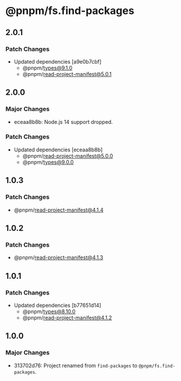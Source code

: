 # @pnpm/fs.find-packages

## 2.0.1

### Patch Changes

- Updated dependencies [a9e0b7cbf]
  - @pnpm/types@9.1.0
  - @pnpm/read-project-manifest@5.0.1

## 2.0.0

### Major Changes

- eceaa8b8b: Node.js 14 support dropped.

### Patch Changes

- Updated dependencies [eceaa8b8b]
  - @pnpm/read-project-manifest@5.0.0
  - @pnpm/types@9.0.0

## 1.0.3

### Patch Changes

- @pnpm/read-project-manifest@4.1.4

## 1.0.2

### Patch Changes

- @pnpm/read-project-manifest@4.1.3

## 1.0.1

### Patch Changes

- Updated dependencies [b77651d14]
  - @pnpm/types@8.10.0
  - @pnpm/read-project-manifest@4.1.2

## 1.0.0

### Major Changes

- 313702d76: Project renamed from `find-packages` to `@pnpm/fs.find-packages`.
